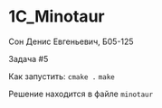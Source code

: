 # 1C_Minotaur
Cон Денис Евгеньевич, Б05-125

Задача #5

Как запустить:
`cmake .`
`make`

Решение находится в файле `minotaur`
